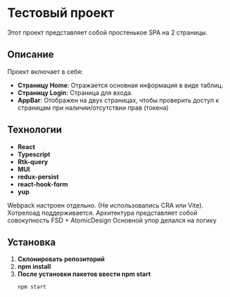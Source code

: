 # Тестовый проект

Этот проект представляет собой простенькое SPA на 2 страницы.

## Описание

Проект включает в себя:

- **Страницу Home**: Отражается основная информация в виде таблиц.
- **Страницу Login**: Страница для входа.
- **AppBar**: Отображен на двух страницах, чтобы проверить доступ к страницам при наличии/отсутствии прав (токена)

## Технологии
- **React**
- **Typescript**
- **Rtk-query**
- **MUI**
- **redux-persist**
- **react-hook-form**
- **yup**

Webpack настроен отдельно. (Не использовались CRA или Vite). Хотрелоад поддерживается.
Архитектура представляет собой совокупность FSD + AtomicDesign
Основной упор делался на логику

## Установка

1. **Склонировать репозиторий**
2. **npm install**
3. **После установки пакетов ввести npm start**
   ```bash
   npm start


